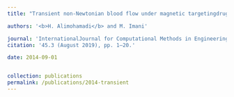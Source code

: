 ```yaml
---
title: "Transient non-Newtonian blood flow under magnetic targetingdrug delivery in an aneurysm blood vessel with porous walls [[pdf]](https://www.tandfonline.com/doi/abs/10.1080/15502287.2014.952848)"

authors: '<b>H. Alimohamadi</b> and M. Imani'

journal: 'InternationalJournal for Computational Methods in Engineering Science & Mechanics'
citation: '45.3 (August 2019), pp. 1–20.'

date: 2014-09-01


collection: publications
permalink: /publications/2014-transient
---
```

